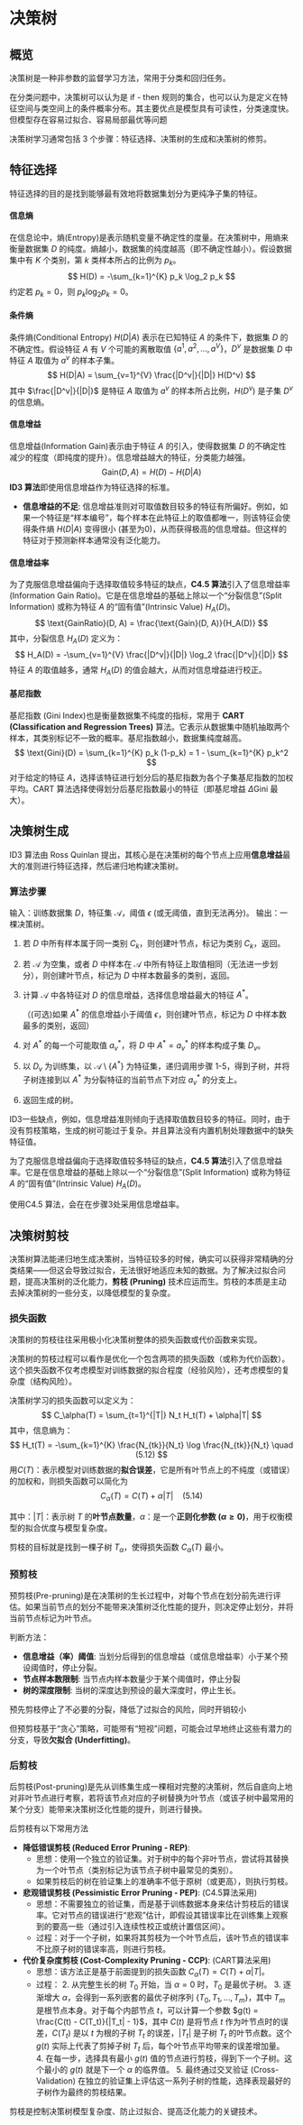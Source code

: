 # 决策树

## **概览**

决策树是一种非参数的监督学习方法，常用于分类和回归任务。

在分类问题中，决策树可以认为是 if - then 规则的集合，也可以认为是定义在特征空间与类空间上的条件概率分布。其主要优点是模型具有可读性，分类速度快。但模型存在容易过拟合、容易局部最优等问题

决策树学习通常包括 3 个步骤：特征选择、决策树的生成和决策树的修剪。

## 特征选择

特征选择的目的是找到能够最有效地将数据集划分为更纯净子集的特征。

#### 信息熵 
在信息论中，熵(Entropy)是表示随机变量不确定性的度量。在决策树中，用熵来衡量数据集 $D$ 的纯度。熵越小，数据集的纯度越高（即不确定性越小）。假设数据集中有 $K$ 个类别，第 $k$ 类样本所占的比例为 $p_k$。
$$
H(D) = -\sum_{k=1}^{K} p_k \log_2 p_k
$$
约定若 $p_k = 0$，则 $p_k \log_2 p_k = 0$。

#### 条件熵 
条件熵(Conditional Entropy) $H(D|A)$ 表示在已知特征 $A$ 的条件下，数据集 $D$ 的不确定性。假设特征 $A$ 有 $V$ 个可能的离散取值 $\{a^1, a^2, \dots, a^V\}$，$D^v$ 是数据集 $D$ 中特征 $A$ 取值为 $a^v$ 的样本子集。
$$
H(D|A) = \sum_{v=1}^{V} \frac{|D^v|}{|D|} H(D^v)
$$
其中 $\frac{|D^v|}{|D|}$ 是特征 $A$ 取值为 $a^v$ 的样本所占比例，$H(D^v)$ 是子集 $D^v$ 的信息熵。

#### 信息增益 
信息增益(Information Gain)表示由于特征 $A$ 的引入，使得数据集 $D$ 的不确定性减少的程度（即纯度的提升）。信息增益越大的特征，分类能力越强。
$$
\text{Gain}(D, A) = H(D) - H(D|A)
$$
**ID3 算法**即使用信息增益作为特征选择的标准。

* **信息增益的不足**:
    信息增益准则对可取值数目较多的特征有所偏好。例如，如果一个特征是“样本编号”，每个样本在此特征上的取值都唯一，则该特征会使得条件熵 $H(D|A)$ 变得很小 (甚至为0)，从而获得极高的信息增益。但这样的特征对于预测新样本通常没有泛化能力。

#### 信息增益率 
为了克服信息增益偏向于选择取值较多特征的缺点，**C4.5 算法**引入了信息增益率(Information Gain Ratio)。它是在信息增益的基础上除以一个“分裂信息”(Split Information) 或称为特征 $A$ 的“固有值”(Intrinsic Value) $H_A(D)$。
$$
\text{GainRatio}(D, A) = \frac{\text{Gain}(D, A)}{H_A(D)}
$$
其中，分裂信息 $H_A(D)$ 定义为：
$$
H_A(D) = -\sum_{v=1}^{V} \frac{|D^v|}{|D|} \log_2 \frac{|D^v|}{|D|}
$$
特征 $A$ 的取值越多，通常 $H_A(D)$ 的值会越大，从而对信息增益进行校正。

#### 基尼指数
基尼指数 (Gini Index)也是衡量数据集不纯度的指标，常用于 **CART (Classification and Regression Trees)** 算法。它表示从数据集中随机抽取两个样本，其类别标记不一致的概率。基尼指数越小，数据集纯度越高。
$$
\text{Gini}(D) = \sum_{k=1}^{K} p_k (1-p_k) = 1 - \sum_{k=1}^{K} p_k^2
$$
对于给定的特征 $A$，选择该特征进行划分后的基尼指数为各个子集基尼指数的加权平均。CART 算法选择使得划分后基尼指数最小的特征（即基尼增益 $\Delta \text{Gini}$ 最大）。

## 决策树生成

ID3 算法由 Ross Quinlan 提出，其核心是在决策树的每个节点上应用**信息增益**最大的准则进行特征选择，然后递归地构建决策树。

### **算法步骤**

输入：训练数据集 $D$，特征集 $\mathcal{A}$，阈值 $\epsilon$ (或无阈值，直到无法再分)。
输出：一棵决策树。

1. 若 $D$ 中所有样本属于同一类别 $C_k$，则创建叶节点，标记为类别 $C_k$，返回。

2. 若 $\mathcal{A}$ 为空集，或者 $D$ 中样本在 $\mathcal{A}$ 中所有特征上取值相同（无法进一步划分），则创建叶节点，标记为 $D$ 中样本数最多的类别，返回。

3. 计算 $\mathcal{A}$ 中各特征对 $D$ 的信息增益，选择信息增益最大的特征 $A^*$。

	（(可选)如果 $A^*$ 的信息增益小于阈值 $\epsilon$，则创建叶节点，标记为 $D$ 中样本数最多的类别，返回）

4. 对 $A^*$ 的每一个可能取值 $a_v^*$，将 $D$ 中 $A^*=a_v^*$ 的样本构成子集 $D_v$。

5. 以 $D_v$ 为训练集，以 $\mathcal{A} \setminus \{A^*\}$ 为特征集，递归调用步骤 1-5，得到子树，并将子树连接到以 $A^*$ 为分裂特征的当前节点下对应 $a_v^*$ 的分支上。

6. 返回生成的树。

ID3一些缺点，例如，信息增益准则倾向于选择取值数目较多的特征。同时，由于没有剪枝策略，生成的树可能过于复杂。并且算法没有内置机制处理数据中的缺失特征值。

为了克服信息增益偏向于选择取值较多特征的缺点，**C4.5 算法**引入了信息增益率。它是在信息增益的基础上除以一个“分裂信息”(Split Information) 或称为特征 $A$ 的“固有值”(Intrinsic Value) $H_A(D)$。

使用C4.5 算法，会在在步骤3处采用信息增益率。



## 决策树剪枝

决策树算法能递归地生成决策树，当特征较多的时候，确实可以获得非常精确的分类结果——但这会导致过拟合，无法很好地适应未知的数据。为了解决过拟合问题，提高决策树的泛化能力，**剪枝 (Pruning)** 技术应运而生。剪枝的本质是主动去掉决策树的一些分支，以降低模型的复杂度。

### 损失函数

决策树的剪枝往往采用极小化决策树整体的损失函数或代价函数来实现。

决策树的剪枝过程可以看作是优化一个包含两项的损失函数（或称为代价函数）。这个损失函数不仅考虑模型对训练数据的拟合程度（经验风险），还考虑模型的复杂度（结构风险）。

决策树学习的损失函数可以定义为：
$$
C_\alpha(T) = \sum_{t=1}^{|T|} N_t H_t(T) + \alpha|T|
$$
其中，信息熵为：
$$
H_t(T) = -\sum_{k=1}^{K} \frac{N_{tk}}{N_t} \log \frac{N_{tk}}{N_t} \quad (5.12)
$$
用$C(T)$：表示模型对训练数据的**拟合误差**，它是所有叶节点上的不纯度（或错误）的加权和，则损失函数可以简化为
$$
C_\alpha(T) = C(T) + \alpha|T| \quad (5.14)
$$

其中：$|T|$：表示树 $T$ 的**叶节点数量**，$\alpha$：是一个**正则化参数 ($\alpha \ge 0$)**，用于权衡模型的拟合优度与模型复杂度。

剪枝的目标就是找到一棵子树 $T_\alpha$，使得损失函数 $C_\alpha(T)$ 最小。

### 预剪枝 

预剪枝(Pre-pruning)是在决策树的生长过程中，对每个节点在划分前先进行评估。如果当前节点的划分不能带来决策树泛化性能的提升，则决定停止划分，并将当前节点标记为叶节点。

判断方法：
* **信息增益（率）阈值**: 当划分后得到的信息增益（或信息增益率）小于某个预设阈值时，停止分裂。
* **节点样本数限制**: 当节点内样本数量少于某个阈值时，停止分裂
* **树的深度限制**: 当树的深度达到预设的最大深度时，停止生长。

预先剪枝停止了不必要的分裂，降低了过拟合的风险，同时开销较小

但预剪枝基于“贪心”策略，可能带有“短视”问题，可能会过早地终止这些有潜力的分支，导致**欠拟合 (Underfitting)**。

### 后剪枝 

后剪枝(Post-pruning)是先从训练集生成一棵相对完整的决策树，然后自底向上地对非叶节点进行考察，若将该节点对应的子树替换为叶节点（或该子树中最常用的某个分支）能带来决策树泛化性能的提升，则进行替换。

后剪枝有以下常用方法

* **降低错误剪枝 (Reduced Error Pruning - REP)**:
    * 思想：使用一个独立的验证集。对于树中的每个非叶节点，尝试将其替换为一个叶节点（类别标记为该节点子树中最常见的类别）。
    * 如果剪枝后的树在验证集上的准确率不低于原树（或更高），则执行剪枝。
* **悲观错误剪枝 (Pessimistic Error Pruning - PEP)**: (C4.5算法采用)
    * 思想：不需要独立的验证集，而是基于训练数据本身来估计剪枝后的错误率。它对节点的错误进行“悲观”估计，即假设其错误率比在训练集上观察到的要高一些（通过引入连续性校正或统计置信区间）。
    * 过程：对于一个子树，如果将其剪枝为一个叶节点后，该叶节点的错误率不比原子树的错误率高，则进行剪枝。
* **代价复杂度剪枝 (Cost-Complexity Pruning - CCP)**: (CART算法采用)
    * 思想：该方法正是基于前面提到的损失函数 $C_\alpha(T) = C(T) + \alpha|T|$。
    * 过程：
        2.  从完整生长的树 $T_0$ 开始，当 $\alpha=0$ 时，$T_0$ 是最优子树。
        3.  逐渐增大 $\alpha$，会得到一系列嵌套的最优子树序列 $\{T_0, T_1, \dots, T_m\}$，其中 $T_m$ 是根节点本身。对于每个内部节点 $t$，可以计算一个参数 $g(t) = \frac{C(t) - C(T_t)}{|T_t| - 1}$，其中 $C(t)$ 是将节点 $t$ 作为叶节点时的误差，$C(T_t)$ 是以 $t$ 为根的子树 $T_t$ 的误差，$|T_t|$ 是子树 $T_t$ 的叶节点数。这个 $g(t)$ 实际上代表了剪掉子树 $T_t$ 后，每个叶节点平均带来的误差增加量。
        4.  在每一步，选择具有最小 $g(t)$ 值的节点进行剪枝，得到下一个子树。这个最小的 $g(t)$ 就是下一个 $\alpha$ 的临界值。
        5.  最终通过交叉验证 (Cross-Validation) 在独立的验证集上评估这一系列子树的性能，选择表现最好的子树作为最终的剪枝结果。

剪枝是控制决策树模型复杂度、防止过拟合、提高泛化能力的关键技术。
